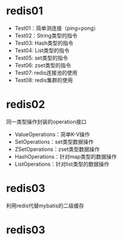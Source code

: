 # redis01
- Test01：简单测连接（ping=pong）
- Test02：String类型的指令
- Test03: Hash类型的指令
- Test04: List类型的指令
- Test05: set类型的指令
- Test06: zset类型的指令
- Test07: redis连接池的使用
- Test08: redis集群的使用

# redis02
同一类型操作封装的operation接口
- ValueOperations：简单K-V操作
- SetOperations：set类型数据操作
- ZSetOperations：zset类型数据操作
- HashOperations：针对map类型的数据操作
- ListOperations：针对list类型的数据操作

# redis03
利用redis代替mybatis的二级缓存

# redis03
